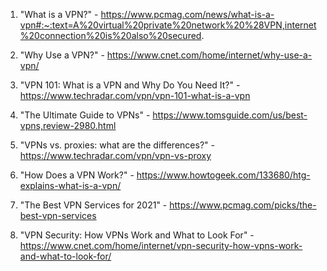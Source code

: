 

1. "What is a VPN?" - https://www.pcmag.com/news/what-is-a-vpn#:~:text=A%20virtual%20private%20network%20%28VPN,internet%20connection%20is%20also%20secured.

2. "Why Use a VPN?" - https://www.cnet.com/home/internet/why-use-a-vpn/

3. "VPN 101: What is a VPN and Why Do You Need It?" - https://www.techradar.com/vpn/vpn-101-what-is-a-vpn

4. "The Ultimate Guide to VPNs" - https://www.tomsguide.com/us/best-vpns,review-2980.html

5. "VPNs vs. proxies: what are the differences?" - https://www.techradar.com/vpn/vpn-vs-proxy

6. "How Does a VPN Work?" - https://www.howtogeek.com/133680/htg-explains-what-is-a-vpn/

7. "The Best VPN Services for 2021" - https://www.pcmag.com/picks/the-best-vpn-services

8. "VPN Security: How VPNs Work and What to Look For" - https://www.cnet.com/home/internet/vpn-security-how-vpns-work-and-what-to-look-for/